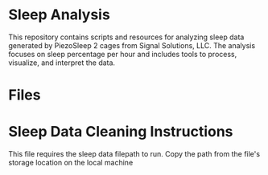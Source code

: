 # Sleep Analysis

This repository contains scripts and resources for analyzing sleep data generated by PiezoSleep 2 cages from Signal Solutions, LLC. The analysis focuses on sleep percentage per hour and includes tools to process, visualize, and interpret the data.

# Files

# Sleep Data Cleaning Instructions

This file requires the sleep data filepath to run. Copy the path from the file's storage location on the local machine 